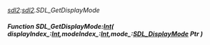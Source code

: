 _[sdl2](../../modules/sdl2/sdl2-module.md):[sdl2](../../modules/sdl2/sdl2-module.md).SDL\_GetDisplayMode_
##### Function SDL\_GetDisplayMode:[Int](../../modules/wonkey/wonkey-types-int.md)( displayIndex_:[Int](../../modules/wonkey/wonkey-types-int.md),modeIndex_:[Int](../../modules/wonkey/wonkey-types-int.md),mode_:[SDL_DisplayMode](../../modules/sdl2/sdl2-sdl_displaymode.md) Ptr )
